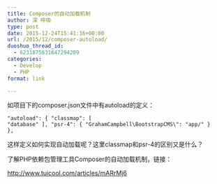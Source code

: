 ```yaml
---
title: Composer的自动加载机制
author: 深 呼吸
type: post
date: 2015-12-24T15:41:16+00:00
url: /2015/12/composer-autoload/
duoshuo_thread_id:
  - 6231875631647294209
categories:
  - Develop
  - PHP
format: link

---
```

如项目下的composer.json文件中有autoload的定义：

<code class="lang:php decode:true ">"autoload": {
        "classmap": [
            "database"
        ],
        "psr-4": {
            "GrahamCampbell\\BootstrapCMS\\": "app/"
        }
    },</code>

这样定义如何实现自动加载呢？这里classmap和psr-4的区别又是什么？

<!--more-->

了解PHP依赖包管理工具Composer的自动加载机制，链接：

<a href="http://www.tuicool.com/articles/mARrMj6" target="_blank" rel="nofollow">http://www.tuicool.com/articles/mARrMj6</a>